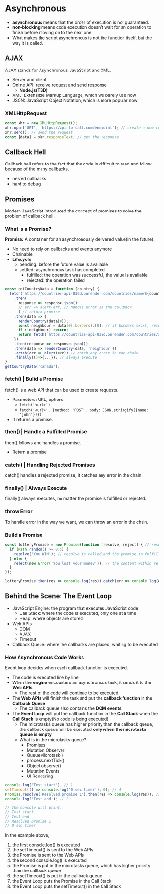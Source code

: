 # Asynchronous

- **asynchronous** means that the order of execution is not guaranteed.
- **non-blocking** means code execution doesn't wait for an operation to finish before moving on to the next one.
- What makes the script asynchronous is not the function itself, but the way it is called.

## AJAX
AJAX stands for Asynchronous JavaScript and XML.
- Server and client
- Online API: receive request and send response
  - **Node.js(TBD)**
- XML: Extensible Markup Language, which we barely use now
- JSON: JavaScript Object Notation, which is more popular now

### XMLHttpRequest
```js
const xhr = new XMLHttpRequest();
xhr.open('GET', 'https://api-to-call.com/endpoint'); // create a new request and open it
xhr.send(); // send the request
const [data] = xhr.responseText; // get the response
```

## Callback Hell
Callback hell refers to the fact that the code is difficult to read and follow because of the many callbacks.
- nested callbacks
- hard to debug

## Promises
Modern JavaScript introduced the concept of promises to solve the problem of callback hell.

### What is a Promise?
**Promise:** A container for an asynchronously delivered value(in the future).
- No need to rely on callbacks and events anymore
- Chainable
- **Lifecycle**
  - pending: before the future value is available
  - settled: asynchronous task has completed
    - fulfilled: the operation was successful, the value is available
    - rejected: the operation failed

```js
const getCountryData = function (country) {
  fetch(`https://countries-api-836d.onrender.com/countries/name/${country}`) // fetch return promise
    .then(
      response => response.json()
      // err => alert(err) // handle error in the callback
      ) // return promise
    .then(data => {
      renderCountry(data[0]);
      const neighbour = data[0].borders?.[0]; // if borders exist, return the first element, otherwise return undefined
      if (!neighbour) return;
      return fetch(`https://countries-api-836d.onrender.com/countries/alpha/${neighbour}`); // return a new promise
    })
    .then(response => response.json())
    .then(data => renderCountry(data, 'neighbour'))
    .catch(err => alert(err)) // catch any error in the chain
    .finally(()=>{...}); // always execute
}
getCountryData('canada');
```

### fetch() | Bulid a Promise
fetch() is a web API that can be used to create requests.
- Parameters: URL, options
  - `fetch('<url>')`
  - `fetch('<url>', {method: 'POST', body: JSON.stringify({name: 'john'})})`
- It returns a promise.

### then() | Handle a Fulfilled Promise
then() follows and handles a promise.
- Return a promise

### catch() | Handling Rejected Promises
catch() handles a rejected promise, it catches any error in the chain.

### finally() | Always Execute
finally() always executes, no matter the promise is fulfilled or rejected.

### throw Error
To handle error in the way we want, we can throw an error in the chain.

### Build a Promise
```js
const lotteryPromise = new Promise(function (resolve, reject) { // resolve and reject are callback functions
  if (Math.random() >= 0.5) {
    resolve('You WIN'); // resolve is called and the promise is fulfilled, the value can be accessed by then()
  } else {
    reject(new Error('You lost your money')); // the content within reject() can be any value(string, number, object, etc.), but it is recommended to be an Error object
  }
});

lotteryPromise.then(res => console.log(res)).catch(err => console.log(err));
```


## Behind the Scene: The Event Loop
- JavaScript Engine: the program that executes JavaScript code
  - Call Stack: where the code is executed, only one at a time
  - Heap: where objects are stored
- Web APIs
  - DOM
  - AJAX
  - Timeout
- Callback Queue: where the callbacks are placed, waiting to be executed

### How Asynchronous Code Works
Event loop decides when each callback function is executed.

- The code is executed line by line
- When the **engine** encounters an asynchronous task, it sends it to the **Web APIs**
  - The rest of the code will continue to be executed
- The **Web APIs** will finish the task and put the **callback function** in the **Callback Queue**
  - The callback queue also contains the **DOM events**
- The **Event Loop** will put the callback function in the **Call Stack** when the **Call Stack** is empty(No code is being executed)
  - The microtasks queue has higher priority than the callback queue, the callback queue will be executed **only when the microtasks queue is empty**
  - What is in the microtasks queue?
    - Promises
    - Mutation Observer
    - QueueMicrotask()
    - process.nextTick()
    - Object.observe()
    - Mutation Events
    - UI Rendering

```js
console.log('Test start'); // 1
setTimeout(() => console.log('0 sec timer'), 0); // 4
Promise.resolve('Resolved promise 1').then(res => console.log(res)); // 3
console.log('Test end'); // 2

// The console will print:
// Test start
// Test end
// Resolved promise 1
// 0 sec timer
```
In the example above, 
1. the first console.log() is executed
2. the setTimeout() is sent to the Web APIs
3. the Promise is sent to the Web APIs
4. the second console.log() is executed
5. the Promise is put in the microtasks queue, which has higher priority than the callback queue
6. the setTimeout() is put in the callback queue
7. the Event Loop puts the Promise in the Call Stack
8. the Event Loop puts the setTimeout() in the Call Stack
